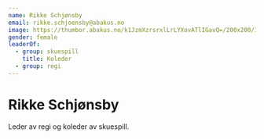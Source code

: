 ```yaml
---
name: Rikke Schjønsby
email: rikke.schjoensby@abakus.no
image: https://thumbor.abakus.no/k1JzmXzrsrxlLrLYXovATlIGavQ=/200x200/IMG_1627.jpeg
gender: female
leaderOf:
  - group: skuespill
    title: Koleder
  - group: regi
---
```


# Rikke Schjønsby

Leder av regi og koleder av skuespill.
